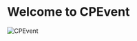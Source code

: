 # Welcome to CPEvent
![CPEvent](https://raw.githubusercontent.com/VEx-Design/.github/main/profile/CPEvent-2.png)
